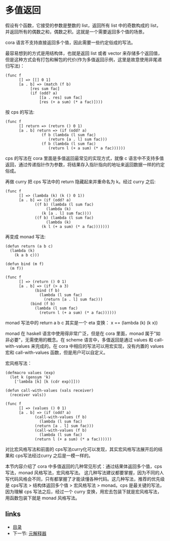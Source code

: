 # 多值返回

假设有个函数，它接受的参数是整数的 list，返回所有 list 中的奇数构成的 list，并返回所有的偶数之和，偶数之积。这就是一个需要返回多个值的场景。

cora 语言不支持直接返回多个值，因此需要一些约定俗成的写法。

最容易想到的方式是用结构体，也就是返回 list 或者 vector 来存储多个返回值，但是这种方式会有打包和解包的代价(作为多值返回示例，这里是故意使用非尾递归写法)：

```
(func f
      [] => [[] 0 1]
      [a . b] => (match (f b)
		   [res sum fac]
		   (if (odd? a)
		       [[a . res] sum fac]
		       [res (+ a sum) (* a fac)])))
```

按 cps 的写法:

```
(func f
      [] return => (return () 0 1)
      [a . b] return => (if (odd? a)
			    (f b (lambda (l sum fac)
				   (return [a . l] sum fac)))
			    (f b (lambda (l sum fac)
				   (return l (+ a sum) (* a fac))))))
```

cps 的写法在 cora 里面是多值返回最常见的实现方式，就像 c 语言中不支持多值返回，通过传递指针作为参数，将结果存入指针指向的地址来返回数据一样的约定俗成。

再做 curry 把 cps 写法中的 return 隐藏起来并重命名为 k。经过 curry 之后:

```
(func f
      [] => (lambda (k) (k () 0 1))
      [a . b] => (if (odd? a)
		     ((f b) (lambda (l sum fac)
			      (lambda (k)
				(k [a . l] sum fac))))
		     ((f b) (lambda (l sum fac)
			      (lambda (k)
				(k l (+ a sum) (* a fac)))))))
```

再变成 monad 写法:

```
(defun return (a b c)
  (lambda (k)
    (k a b c)))

(defun bind (m f)
  (m f))

(func f
      [] => (return () 0 1)
      [a . b] => (if (> a 3)
		     (bind (f b)
			   (lambda (l sum fac)
			     (return [a . l] sum fac)))
		   (bind (f b)
			 (lambda (l sum fac)
			   (return l (+ a sum) (* a fac))))))
```

monad 写法中的 return a b c 其实是一个 eta 变换： x == (lambda (k) (k x))

monad 在 haskell 语言中使用得非常广泛，但是在 cora 里面，monad 属于"如非必要"，无需使用的概念。在 scheme 语言中，多值返回是通过 values 和 call-with-values 来完成的。在 cora 中相应的写法可以用宏实现，没有内置的 values 宏和 call-with-values 函数，但是用户可以自定义。

宏风格写法：

```
(defmacro values (exp)
  (let k (gensym 'k)
    ['lambda [k] [k (cdr exp)]]))
	
(defun call-with-values (vals receiver)
  (receiver vals))

(func f
	  [] => (values () 0 1)
	  [a . b] => (if (odd? a)
			 (call-with-values (f b)
			   (lambda (l sum fac)
			 (return [a . l] sum fac)))
			 (call-with-values (f b)
			   (lambda (l sum fac)
			 (return l (+ a sum) (* a fac))))))
```

对比宏风格写法和前面的 cps写法curry化可以发现，其实宏风格写法展开后的结果和 cps写法经过curry 之后是一模一样的。

本节内容介绍了 cora 中多值返回的几种常见形式：通过结果体返回多个值，cps写法，monad 风格写法，宏风格写法。
这几种写法建议都要掌握，因为不同的人写代码风格会不同，只有都掌握了才能读懂各种代码。这几种写法，推荐的优先级是 cps写法 > 结构体返回多个值 > 宏风格写法 > monad。cps 是最关键的写法，因为理解 cps 写法之后，经过一个 curry 变换，用宏去包装下就是宏风格写法，用函数包装下就是 monad 风格写法。

## links
   * [目录](<SUMMARY.md>)
   * 下一节: [元解释器](<07.0.md>)
